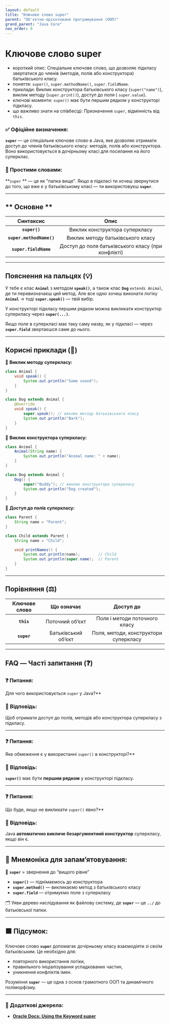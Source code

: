 ```yaml
---
layout: default
title: "Ключове слово super"
parent: "Об'єктно-орієнтоване програмування (ООП)"
grand_parent: "Java Core"
nav_order: 9
---
```


# Ключове слово super

* короткий опис: Спеціальне ключове слово, що дозволяє підкласу звертатися до членів (методів, полів або конструктора)
  батьківського класу.
* поняття: `super()`, `super.methodName()`, `super.fieldName`.
* приклади: Виклик конструктора батьківського класу (`super("name")`), виклик методу (`super.print()`), доступ до поля ( `super.value`).
* ключові моменти: `super()` має бути першим рядком у конструкторі підкласу.
* що важливо знати на співбесіді: Призначення `super`, відмінність від `this`.

### **✅ Офіційне визначення:**

**`super`** — це спеціальне ключове слово в Java, яке дозволяє отримати доступ до членів батьківського класу: методів,
полів або конструктора. Воно використовується в дочірньому класі для посилання на його суперклас.

### **🧠 Простими словами:**

**`super`
** — це як "папка вище". Якщо в підкласі ти хочеш звернутися до того, що вже є у батьківському класі — ти використовуєш **`super`**.

---

## ** Основне **


|        Синтаксис         |                        Опис                        |
|:------------------------:|:--------------------------------------------------:|
|      **`super()`**       |           Виклик конструктора суперкласу           |
| **`super.methodName()`** |         Виклик методу батьківського класу          |
|  **`super.fieldName`**   | Доступ до поля батьківського класу (при конфлікті) |

---

## **Пояснення на пальцях (💡)**

У тебе є клас **`Animal`** з методом **`speak()`**, а також клас **`Dog`** `extends Animal`, де ти перевизначаєш цей
метод. Але все одно хочеш виконати логіку **`Animal`** -> тоді **`super.speak()`** — твій вибір.

У конструкторі підкласу першим рядком можна викликати конструктор суперкласу через **`super(...)`**.

Якщо поле в суперкласі має таку саму назву, як у підкласі — через **`super.field`** звертаєшся саме до нього.

---

## **Корисні приклади (🧪)**

🔹 **Виклик методу суперкласу:**

```java
class Animal {
    void speak() {
        System.out.println("Some sound");
    }
}

class Dog extends Animal {
    @Override
    void speak() {
        super.speak(); // виклик методу батьківського класу
        System.out.println("Bark");
    }
}
```

🔹 **Виклик конструктора суперкласу:**

```java
class Animal {
    Animal(String name) {
        System.out.println("Animal name: " + name);
    }
}

class Dog extends Animal {
    Dog() {
        super("Buddy"); // виклик конструктора суперкласу
        System.out.println("Dog created");
    }
}
```

🔹 **Доступ до полів суперкласу:**

```java
class Parent {
    String name = "Parent";
}

class Child extends Parent {
    String name = "Child";

    void printNames() {
        System.out.println(name);        // Child
        System.out.println(super.name);  // Parent
    }
}
```

---

## **Порівняння (⚖️)**

| Ключове слово |     Що означає      |               Доступ до               |
|:-------------:|:-------------------:|:-------------------------------------:|
|  **`this`**   |   Поточний обʼєкт   |     Поля і методи поточного класу     |
|  **`super`**  | Батьківський обʼєкт | Поля, методи, конструктори суперкласу |

---

## **FAQ — Часті запитання (❓)**

### **❓ Питання:**
 Для чого використовується `super` у Java?**

### **💬 Відповідь:**




Щоб отримати доступ до полів, методів або конструктора суперкласу з підкласу.

---

### **❓ Питання:**
 Яке обмеження є у використанні `super()` в конструкторі?**

### **💬 Відповідь:**




**`super()`** має бути **першим рядком** у конструкторі підкласу.

---

### **❓ Питання:**
 Що буде, якщо не викликати `super()` явно?**

### **💬 Відповідь:**




Java **автоматично викличе безаргументний конструктор** суперкласу, якщо він є.

---

## **🧠 Мнемоніка для запам’ятовування:**

📌 **`super`** \= звернення до “вищого рівня”

* **`super()`** — піднімаємось до конструктора
* **`super.method()`** — викликаємо метод з батьківського класу
* **`super.field`** — отримуємо поле з суперкласу

🗂 Уяви дерево наслідування як файлову систему, де **`super`** — це **`../`** до батьківської папки.

---

## **🟩 Підсумок:**

Ключове слово **`super`** допомагає дочірньому класу взаємодіяти зі своїм батьківським. Це необхідно для:

* повторного використання логіки,
* правильного ініціалізування успадкованих частин,
* уникнення конфліктів імен.

Розуміння **`super`** — це одна з основ грамотного ООП та динамічного поліморфізму.

---

### **🔗 Додаткові джерела:**

* [**Oracle Docs: Using the Keyword super**](https://docs.oracle.com/javase/tutorial/java/IandI/super.html)